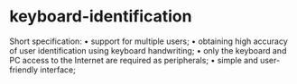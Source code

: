 # keyboard-identification

Short specification:
• support for multiple users;
• obtaining high accuracy of user identification using keyboard handwriting;
• only the keyboard and PC access to the Internet are required as peripherals;
• simple and user-friendly interface;
